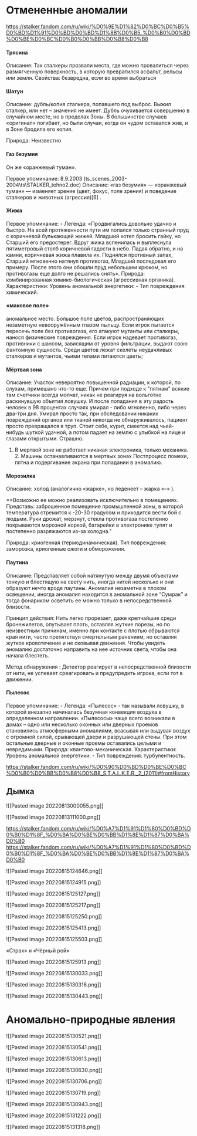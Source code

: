 # Отмененные аномалии
https://stalker.fandom.com/ru/wiki/%D0%9E%D1%82%D0%BC%D0%B5%D0%BD%D1%91%D0%BD%D0%BD%D1%8B%D0%B5_%D0%B0%D0%BD%D0%BE%D0%BC%D0%B0%D0%BB%D0%B8%D0%B8

#### Трясина
Описание: Так сталкеры прозвали места, где можно провалиться через размягченную поверхность, в которую превратился асфальт, рельсы или земля.
Свойства: безвредна, если во время выбраться

#### Шатун
Описание: дубль/копия сталкера, попавшего под выброс. Выжил сталкер, или нет – значения не имеет. Дубль очухивается совершенно в случайном месте, но в пределах Зоны. В большинстве случаев «оригинал» погибает, но были случаи, когда он чудом оставался жив, и в Зоне бродила его копия.

Природа: Неизвестно

#### Газ безумия
Он же «оранжевый туман».

Первое упоминание: 8.9.2003 (ts_scenes_2003-2004\ts\STALKER_tehno2.doc)
Описание: «газ безумия» — «оранжевый туман» — изменяет зрение (цвет, фокус, поле зрения) и поведение сталкеров и животных (агрессия)[6] .

#### Жижа
Первое упоминание: -
Легенда: «Продвигались довольно удачно и быстро. На всей протяженности пути им попался только странный пруд с коричневой булькающей жижей. Младший хотел бросить гайку, но Старший его предостерег. Вдруг жижа вспенилась и выплеснула пятиметровый столб коричневой гадости в небо. Падая обратно, и на камни, коричневая жижа плавила их. Поднялся противный запах, Старший мгновенно натянул противогаз, Младший последовал его примеру. После этого они обошли пруд небольшим крюком, но противогазы еще долго не решались снять».
Природа: комбинированная химико-биологическая (агрессивная органика).
Характеристики:
Уровень аномальной энергетики: -
Тип повреждения: химический.

#### «маковое поле»
аномальное место. Большое поле цветов, распространяющих незаметную невооружённым глазом пыльцу. Если игрок пытается пересечь поле без противогаза, его атакуют мутанты или сталкеры, нанося физические повреждения. Если игрок надевает противогаз, противники с шансом, зависящим от уровня фильтрации, выдают свою фантомную сущность. Среди цветов лежат скелеты неудачливых сталкеров и мутантов, чьими телами питаются цветы;

#### Мёртвая зона
Описание: Участок невероятно повышенной радиации, к которой, по слухам, примешано что-то еще. Причем при подходе к "пятнам" всякие там счетчики всегда молчат, никак не реагируя на вольготно раскинувшую объятия ловушку. И после попадания в эту радость человек в 98 процентах случаях умирал - либо мгновенно, либо через два-три дня. Умирал просто так, при обследовании никаких повреждений органов или тканей никогда не обнаруживалось, пациент просто превращался в труп. Стоит себе, курит, смеется над чьей-нибудь шуткой удачной, а потом падает на землю с улыбкой на лице и глазами открытыми. Страшно.
1. В мертвой зоне не работает никакая электроника, только механика. 2. Машины останавливаются в мертвых зонах
Постпроцесс помехи, пятна и подергивание экрана при попадании в аномалию.

#### Морозилка
Описание: холод (аналогично «жарке», но леденеет – жарка «–» ).

==Возможно ее можно реализовать исключительно в помещениях. Представь: заброшенное помещение промышленной зоны, в которой температура стремится к -20-30 градусом и приходится вести бой с людьми. Руки дрожат, мерзнут, стекла противогаза постепенно покрываются морозной коркой, батарейки в электронике тупят и постепенно разряжаются из-за холодна."

Природа: криогенная (термодинамическая).
Тип повреждения: заморозка, криогенные ожоги и обморожения.

#### Паутина
Описание: Представляет собой натянутую между двумя объектами тонкую и блестящую на свету нить, иногда нитей несколько и они образуют нечто вроде паутины. Аномалия незаметна в плохом освещении, иногда аномалия находится в аномальной зоне “Сумрак” и тогда фонариком осветить ее можно только в непосредственной близости.

Принцип действия: Нить легко прорезает, даже крепчайшие среди бронежилетов, опутывает плоть, оставляя жуткие порезы, но по неизвестным причинам, именно при контакте с плотью обрываются края нити, часто препятствуя смертельным ранениям, но оставляя жуткое кровотечение и не сковывая движения. Чтобы увидеть аномалию достаточно направить на нее источник света, чтобы она начала блестеть.

Метод обнаружения : Детектор реагирует в непосредственной близости от нити, не успевает среагировать и предупредить игрока, если тот в движении.

#### Пылесос
Первое упоминание: -
Легенда: «Пылесос» - так называли ловушку, в которой внезапно начиналась безумная конвекция воздуха в определенном направлении. «Пылесосы» чаще всего возникали в домах – одно или несколько оконных или дверных проемов становились атмосферными аномалиями, всасывая или выдувая воздух с огромной силой, срывающей двери и разрушающей стены. При этом остальные дверные и оконные проемы оставались целыми и невредимыми.
Природа: квантово-механическая.
Характеристики:
Уровень аномальной энергетики: -
Тип повреждения: турбулентность.


https://stalker.fandom.com/ru/wiki/%D0%90%D0%BD%D0%BE%D0%BC%D0%B0%D0%BB%D0%B8%D0%B8_S.T.A.L.K.E.R._2_(2011)#fromHistory
## Дымка
![[Pasted image 20220813000055.png]]

![[Pasted image 20220813111000.png]]


https://stalker.fandom.com/ru/wiki/%D0%A7%D1%91%D1%80%D0%BD%D0%B0%D1%8F_%D0%BA%D0%BE%D0%BB%D1%8E%D1%87%D0%BA%D0%B0
https://stalker.fandom.com/ru/wiki/%D0%A7%D1%91%D1%80%D0%BD%D0%B0%D1%8F_%D0%BA%D0%BE%D0%BB%D1%8E%D1%87%D0%BA%D0%B0

![[Pasted image 20220815124646.png]]

![[Pasted image 20220815124915.png]]

![[Pasted image 20220815125127.png]]

![[Pasted image 20220815125217.png]]

![[Pasted image 20220815125250.png]]

![[Pasted image 20220815125413.png]]

![[Pasted image 20220815125503.png]]

«Страх» и «Чёрный рой»

![[Pasted image 20220815125913.png]]

![[Pasted image 20220815130033.png]]

![[Pasted image 20220815130316.png]]



![[Pasted image 20220815130443.png]]


# Аномально-природные явления
![[Pasted image 20220815130521.png]]

![[Pasted image 20220815130541.png]]

![[Pasted image 20220815130613.png]]

![[Pasted image 20220815130630.png]]

![[Pasted image 20220815130706.png]]

![[Pasted image 20220815130719.png]]

![[Pasted image 20220815130943.png]]

![[Pasted image 20220815131222.png]]

![[Pasted image 20220815131318.png]]


